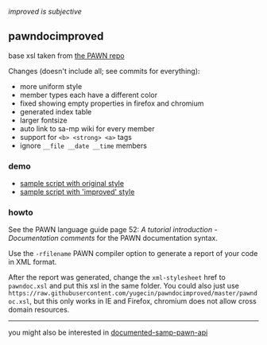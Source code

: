 
_improved is subjective_

## pawndocimproved

base xsl taken from [the PAWN repo](https://github.com/compuphase/pawn)

Changes (doesn't include all; see commits for everything):
* more uniform style
* member types each have a different color
* fixed showing empty properties in firefox and chromium
* generated index table
* larger fontsize
* auto link to sa-mp wiki for every member
* support for `<b> <strong> <a>` tags
* ignore `__file __date __time` members

### demo

* [sample script with original style](https://yugecin.github.io/pawndocimproved/report1.xml)
* [sample script with 'improved' style](https://yugecin.github.io/pawndocimproved/report2.xml)

### howto

See the PAWN language guide page 52: _A tutorial introduction - Documentation comments_ for the PAWN documentation syntax.

Use the `-rfilename` PAWN compiler option to generate a report of your code in XML format.

After the report was generated, change the `xml-stylesheet` href to `pawndoc.xsl` and put this xsl in the same folder. You could also just use `https://raw.githubusercontent.com/yugecin/pawndocimproved/master/pawndoc.xsl`, but this only works in IE and Firefox,  chromium does not allow cross domain resources.

---

you might also be interested in [documented-samp-pawn-api](https://github.com/basdon/documented-samp-pawn-api)
